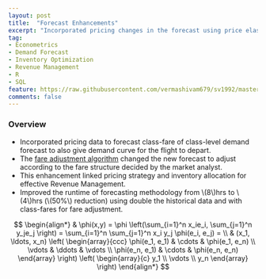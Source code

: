 ```yaml
---
layout: post
title:  "Forecast Enhancements"
excerpt: "Incorporated pricing changes in the forecast using price elasticity of demand to enhance inventory allocation."
tag:
- Econometrics
- Demand Forecast
- Inventory Optimization
- Revenue Management
- R
- SQL
feature: https://raw.githubusercontent.com/vermashivam679/sv1992/master/assets/img/enhancement.jpg
comments: false
---
```


### Overview  

- Incorporated pricing data to forecast class-fare of class-level demand forecast to also give demand curve for the flight to depart.  
- The [fare adjustment algorithm](https://vermashivam679.github.io/Moontheworld/fare-realignment/) changed the new forecast to adjust according to the fare structure decided by the market analyst.  
- This enhancement linked pricing strategy and inventory allocation for effective Revenue Management.  
- Improved the runtime of forecasting methodology from \\(8\\)hrs to \\(4\\)hrs (\\(50\%\\) reduction) using double the historical data and with class-fares for fare adjustment.  





$$
\begin{align*}
  & \phi(x,y) = \phi \left(\sum_{i=1}^n x_ie_i, \sum_{j=1}^n y_je_j \right)
  = \sum_{i=1}^n \sum_{j=1}^n x_i y_j \phi(e_i, e_j) = \\
  & (x_1, \ldots, x_n) \left( \begin{array}{ccc}
      \phi(e_1, e_1) & \cdots & \phi(e_1, e_n) \\
      \vdots & \ddots & \vdots \\
      \phi(e_n, e_1) & \cdots & \phi(e_n, e_n)
    \end{array} \right)
  \left( \begin{array}{c}
      y_1 \\
      \vdots \\
      y_n
    \end{array} \right)
\end{align*}
$$
